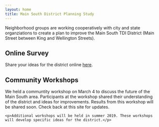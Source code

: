 ```yaml
---
layout: home
title: Main South District Planning Study
---
```


<section id="about">
	<p>Neighborhood groups are working cooperatively with city and state organziations to create a plan to improve the Main South TDI District (Main Street between King and Wellington Streets).</p>
</section>

<section id="survey">
	<h2>Online Survey</h2>
	<p>Share your ideas for the district online <a href="https://mainsouth.mysocialpinpoint.com/district-info/">here</a>.</p>
</section>

<section id="workshop">
	<h2>Community Workshops</h2>
	<p>We held a communtity workshop on March 4 to discuss the future of the Main South area. Participants at the workshop shared their understanding of the district and ideas for improvements. Results from this workshop will be shared soon. Check back at this site for updates.</p>

	<p>Additional workshops will be held in summer 2019. These workshops will develop specific ideas for the district.</p>

</section>
